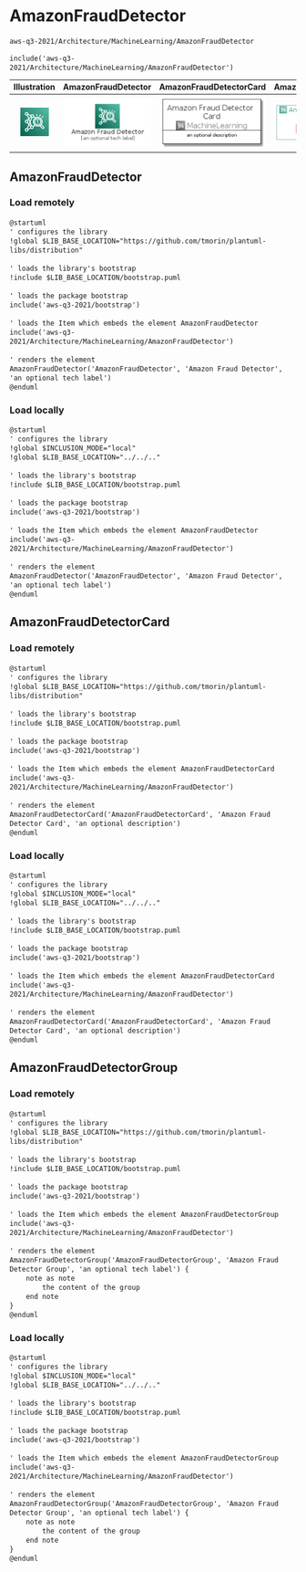 # AmazonFraudDetector


```text
aws-q3-2021/Architecture/MachineLearning/AmazonFraudDetector
```

```text
include('aws-q3-2021/Architecture/MachineLearning/AmazonFraudDetector')
```



| Illustration | AmazonFraudDetector | AmazonFraudDetectorCard | AmazonFraudDetectorGroup |
| :---: | :---: | :---: | :---: |
| ![illustration for Illustration](../../../aws-q3-2021/Architecture/MachineLearning/AmazonFraudDetector.png) | ![illustration for AmazonFraudDetector](../../../aws-q3-2021/Architecture/MachineLearning/AmazonFraudDetector.Local.png) | ![illustration for AmazonFraudDetectorCard](../../../aws-q3-2021/Architecture/MachineLearning/AmazonFraudDetectorCard.Local.png) | ![illustration for AmazonFraudDetectorGroup](../../../aws-q3-2021/Architecture/MachineLearning/AmazonFraudDetectorGroup.Local.png) |




## AmazonFraudDetector

### Load remotely
```plantuml
@startuml
' configures the library
!global $LIB_BASE_LOCATION="https://github.com/tmorin/plantuml-libs/distribution"

' loads the library's bootstrap
!include $LIB_BASE_LOCATION/bootstrap.puml

' loads the package bootstrap
include('aws-q3-2021/bootstrap')

' loads the Item which embeds the element AmazonFraudDetector
include('aws-q3-2021/Architecture/MachineLearning/AmazonFraudDetector')

' renders the element
AmazonFraudDetector('AmazonFraudDetector', 'Amazon Fraud Detector', 'an optional tech label')
@enduml
```

### Load locally
```plantuml
@startuml
' configures the library
!global $INCLUSION_MODE="local"
!global $LIB_BASE_LOCATION="../../.."

' loads the library's bootstrap
!include $LIB_BASE_LOCATION/bootstrap.puml

' loads the package bootstrap
include('aws-q3-2021/bootstrap')

' loads the Item which embeds the element AmazonFraudDetector
include('aws-q3-2021/Architecture/MachineLearning/AmazonFraudDetector')

' renders the element
AmazonFraudDetector('AmazonFraudDetector', 'Amazon Fraud Detector', 'an optional tech label')
@enduml
```

## AmazonFraudDetectorCard

### Load remotely
```plantuml
@startuml
' configures the library
!global $LIB_BASE_LOCATION="https://github.com/tmorin/plantuml-libs/distribution"

' loads the library's bootstrap
!include $LIB_BASE_LOCATION/bootstrap.puml

' loads the package bootstrap
include('aws-q3-2021/bootstrap')

' loads the Item which embeds the element AmazonFraudDetectorCard
include('aws-q3-2021/Architecture/MachineLearning/AmazonFraudDetector')

' renders the element
AmazonFraudDetectorCard('AmazonFraudDetectorCard', 'Amazon Fraud Detector Card', 'an optional description')
@enduml
```

### Load locally
```plantuml
@startuml
' configures the library
!global $INCLUSION_MODE="local"
!global $LIB_BASE_LOCATION="../../.."

' loads the library's bootstrap
!include $LIB_BASE_LOCATION/bootstrap.puml

' loads the package bootstrap
include('aws-q3-2021/bootstrap')

' loads the Item which embeds the element AmazonFraudDetectorCard
include('aws-q3-2021/Architecture/MachineLearning/AmazonFraudDetector')

' renders the element
AmazonFraudDetectorCard('AmazonFraudDetectorCard', 'Amazon Fraud Detector Card', 'an optional description')
@enduml
```

## AmazonFraudDetectorGroup

### Load remotely
```plantuml
@startuml
' configures the library
!global $LIB_BASE_LOCATION="https://github.com/tmorin/plantuml-libs/distribution"

' loads the library's bootstrap
!include $LIB_BASE_LOCATION/bootstrap.puml

' loads the package bootstrap
include('aws-q3-2021/bootstrap')

' loads the Item which embeds the element AmazonFraudDetectorGroup
include('aws-q3-2021/Architecture/MachineLearning/AmazonFraudDetector')

' renders the element
AmazonFraudDetectorGroup('AmazonFraudDetectorGroup', 'Amazon Fraud Detector Group', 'an optional tech label') {
    note as note
        the content of the group
    end note
}
@enduml
```

### Load locally
```plantuml
@startuml
' configures the library
!global $INCLUSION_MODE="local"
!global $LIB_BASE_LOCATION="../../.."

' loads the library's bootstrap
!include $LIB_BASE_LOCATION/bootstrap.puml

' loads the package bootstrap
include('aws-q3-2021/bootstrap')

' loads the Item which embeds the element AmazonFraudDetectorGroup
include('aws-q3-2021/Architecture/MachineLearning/AmazonFraudDetector')

' renders the element
AmazonFraudDetectorGroup('AmazonFraudDetectorGroup', 'Amazon Fraud Detector Group', 'an optional tech label') {
    note as note
        the content of the group
    end note
}
@enduml
```


